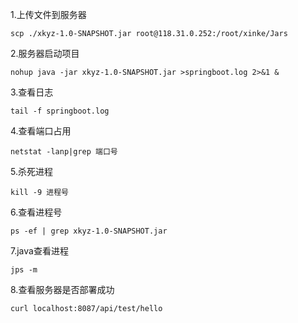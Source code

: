 1.上传文件到服务器
```shell
scp ./xkyz-1.0-SNAPSHOT.jar root@118.31.0.252:/root/xinke/Jars
```
2.服务器启动项目
```shell
nohup java -jar xkyz-1.0-SNAPSHOT.jar >springboot.log 2>&1 &
```

3.查看日志
```shell
tail -f springboot.log
```
4.查看端口占用
```shell
netstat -lanp|grep 端口号
```
5.杀死进程
```shell
kill -9 进程号
```
6.查看进程号
```shell
ps -ef | grep xkyz-1.0-SNAPSHOT.jar
```
7.java查看进程
```shell
jps -m
```
8.查看服务器是否部署成功
```shell
curl localhost:8087/api/test/hello
```
